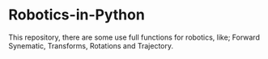# Robotics-in-Python
This repository, there are some use full functions for robotics, like; Forward Synematic, Transforms, Rotations and Trajectory.
